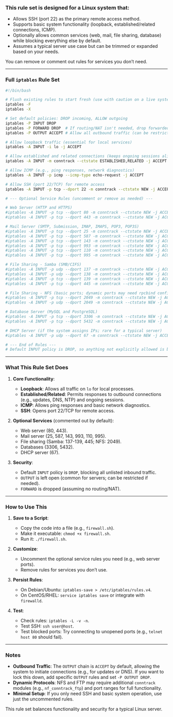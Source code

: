 ### This rule set is designed for a Linux system that:

- Allows SSH (port 22) as the primary remote access method.
- Supports basic system functionality (loopback, established/related connections, ICMP).
- Optionally allows common services (web, mail, file sharing, database) while blocking everything else by default.
- Assumes a typical server use case but can be trimmed or expanded based on your needs.

You can remove or comment out rules for services you don’t need.

---

### Full `iptables` Rule Set
```bash
#!/bin/bash

# Flush existing rules to start fresh (use with caution on a live system)
iptables -F
iptables -X

# Set default policies: DROP incoming, ALLOW outgoing
iptables -P INPUT DROP
iptables -P FORWARD DROP  # If routing/NAT isn't needed, drop forwarded traffic
iptables -P OUTPUT ACCEPT # Allow all outbound traffic (can be restricted if needed)

# Allow loopback traffic (essential for local services)
iptables -A INPUT -i lo -j ACCEPT

# Allow established and related connections (keeps ongoing sessions alive)
iptables -A INPUT -m conntrack --ctstate ESTABLISHED,RELATED -j ACCEPT

# Allow ICMP (e.g., ping responses, network diagnostics)
iptables -A INPUT -p icmp --icmp-type echo-request -j ACCEPT

# Allow SSH (port 22/TCP) for remote access
iptables -A INPUT -p tcp --dport 22 -m conntrack --ctstate NEW -j ACCEPT

# --- Optional Service Rules (uncomment or remove as needed) ---

# Web Server (HTTP and HTTPS)
#iptables -A INPUT -p tcp --dport 80 -m conntrack --ctstate NEW -j ACCEPT
#iptables -A INPUT -p tcp --dport 443 -m conntrack --ctstate NEW -j ACCEPT

# Mail Server (SMTP, Submission, IMAP, IMAPS, POP3, POP3S)
#iptables -A INPUT -p tcp --dport 25 -m conntrack --ctstate NEW -j ACCEPT   # SMTP
#iptables -A INPUT -p tcp --dport 587 -m conntrack --ctstate NEW -j ACCEPT  # Submission
#iptables -A INPUT -p tcp --dport 143 -m conntrack --ctstate NEW -j ACCEPT  # IMAP
#iptables -A INPUT -p tcp --dport 993 -m conntrack --ctstate NEW -j ACCEPT  # IMAPS
#iptables -A INPUT -p tcp --dport 110 -m conntrack --ctstate NEW -j ACCEPT  # POP3
#iptables -A INPUT -p tcp --dport 995 -m conntrack --ctstate NEW -j ACCEPT  # POP3S

# File Sharing - Samba (SMB/CIFS)
#iptables -A INPUT -p udp --dport 137 -m conntrack --ctstate NEW -j ACCEPT  # NetBIOS Name Service
#iptables -A INPUT -p udp --dport 138 -m conntrack --ctstate NEW -j ACCEPT  # NetBIOS Datagram
#iptables -A INPUT -p tcp --dport 139 -m conntrack --ctstate NEW -j ACCEPT  # NetBIOS Session
#iptables -A INPUT -p tcp --dport 445 -m conntrack --ctstate NEW -j ACCEPT  # SMB over TCP

# File Sharing - NFS (basic ports; dynamic ports may need rpcbind config)
#iptables -A INPUT -p tcp --dport 2049 -m conntrack --ctstate NEW -j ACCEPT # NFS
#iptables -A INPUT -p udp --dport 2049 -m conntrack --ctstate NEW -j ACCEPT # NFS

# Database Server (MySQL and PostgreSQL)
#iptables -A INPUT -p tcp --dport 3306 -m conntrack --ctstate NEW -j ACCEPT # MySQL/MariaDB
#iptables -A INPUT -p tcp --dport 5432 -m conntrack --ctstate NEW -j ACCEPT # PostgreSQL

# DHCP Server (if the system assigns IPs; rare for a typical server)
#iptables -A INPUT -p udp --dport 67 -m conntrack --ctstate NEW -j ACCEPT   # DHCP Server

# --- End of Rules ---
# Default INPUT policy is DROP, so anything not explicitly allowed is blocked
```

---

### What This Rule Set Does
1. **Core Functionality**:
   - **Loopback**: Allows all traffic on `lo` for local processes.
   - **Established/Related**: Permits responses to outbound connections (e.g., updates, DNS, NTP) and ongoing sessions.
   - **ICMP**: Allows ping responses and basic network diagnostics.
   - **SSH**: Opens port 22/TCP for remote access.

2. **Optional Services** (commented out by default):
   - Web server (80, 443).
   - Mail server (25, 587, 143, 993, 110, 995).
   - File sharing (Samba: 137-139, 445; NFS: 2049).
   - Databases (3306, 5432).
   - DHCP server (67).

3. **Security**:
   - Default `INPUT` policy is `DROP`, blocking all unlisted inbound traffic.
   - `OUTPUT` is left open (common for servers; can be restricted if needed).
   - `FORWARD` is dropped (assuming no routing/NAT).

---

### How to Use This
1. **Save to a Script**:
   - Copy the code into a file (e.g., `firewall.sh`).
   - Make it executable: `chmod +x firewall.sh`.
   - Run it: `./firewall.sh`.

2. **Customize**:
   - Uncomment the optional service rules you need (e.g., web server ports).
   - Remove rules for services you don’t use.

3. **Persist Rules**:
   - On Debian/Ubuntu: `iptables-save > /etc/iptables/rules.v4`.
   - On CentOS/RHEL: `service iptables save` or integrate with `firewalld`.

4. **Test**:
   - Check rules: `iptables -L -v -n`.
   - Test SSH: `ssh user@host`.
   - Test blocked ports: Try connecting to unopened ports (e.g., `telnet host 80` should fail).

---

### Notes
- **Outbound Traffic**: The `OUTPUT` chain is `ACCEPT` by default, allowing the system to initiate connections (e.g., for updates or DNS). If you want to lock this down, add specific `OUTPUT` rules and set `-P OUTPUT DROP`.
- **Dynamic Protocols**: NFS and FTP may require additional `conntrack` modules (e.g., `nf_conntrack_ftp`) and port ranges for full functionality.
- **Minimal Setup**: If you only need SSH and basic system operation, use just the uncommented rules.

This rule set balances functionality and security for a typical Linux server.
